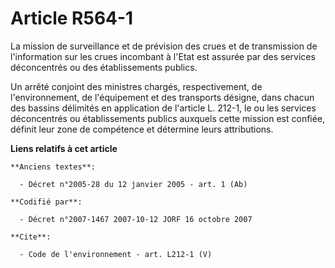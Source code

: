 # Article R564-1

La mission de surveillance et de prévision des crues et de transmission de l'information sur les crues incombant à l'Etat est
assurée par des services déconcentrés ou des établissements publics. 

Un arrêté conjoint des ministres chargés, respectivement, de l'environnement, de l'équipement et des transports désigne, dans
chacun des bassins délimités en application de l'article L. 212-1, le ou les services déconcentrés ou établissements publics
auxquels cette mission est confiée, définit leur zone de compétence et détermine leurs attributions.

**Liens relatifs à cet article**

	**Anciens textes**:

	  - Décret n°2005-28 du 12 janvier 2005 - art. 1 (Ab)

	**Codifié par**:

	  - Décret n°2007-1467 2007-10-12 JORF 16 octobre 2007

	**Cite**:

	  - Code de l'environnement - art. L212-1 (V)
